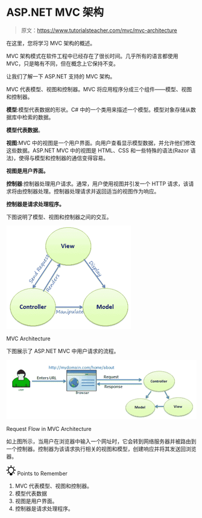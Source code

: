 # ASP.NET MVC 架构

> 原文：<https://www.tutorialsteacher.com/mvc/mvc-architecture>

在这里，您将学习 MVC 架构的概述。

MVC 架构模式在软件工程中已经存在了很长时间。几乎所有的语言都使用 MVC，只是略有不同，但在概念上它保持不变。

让我们了解一下 ASP.NET 支持的 MVC 架构。

MVC 代表模型、视图和控制器。MVC 将应用程序分成三个组件——模型、视图和控制器。

**模型**:模型代表数据的形状。C# 中的一个类用来描述一个模型。模型对象存储从数据库中检索的数据。

**模型代表数据**。

**视图**:MVC 中的视图是一个用户界面。向用户查看显示模型数据，并允许他们修改这些数据。ASP.NET MVC 中的视图是 HTML、CSS 和一些特殊的语法(Razor 语法)，使得与模型和控制器的通信变得容易。

**视图是用户界面。**

**控制器**:控制器处理用户请求。通常，用户使用视图并引发一个 HTTP 请求，该请求将由控制器处理。控制器处理请求并返回适当的视图作为响应。

**控制器是请求处理程序。**

下图说明了模型、视图和控制器之间的交互。

[![](img/434cb1fa139d366752237fcaba94cc5c.png)](../../Content/images/mvc/mvc-architecture.png) 

MVC Architecture



下图展示了 ASP.NET MVC 中用户请求的流程。

[![](img/3249927389ba64505920d410cb680623.png)](../../Content/images/mvc/request-handling-in-mvc.png) 

Request Flow in MVC Architecture



如上图所示，当用户在浏览器中输入一个网址时，它会转到网络服务器并被路由到一个控制器。控制器为该请求执行相关的视图和模型，创建响应并将其发送回浏览器。

![](img/85db52f5404f0c468e1b194aa487d6a1.png)  Points to Remember

1.  MVC 代表模型、视图和控制器。
2.  模型代表数据
3.  视图是用户界面。
4.  控制器是请求处理程序。